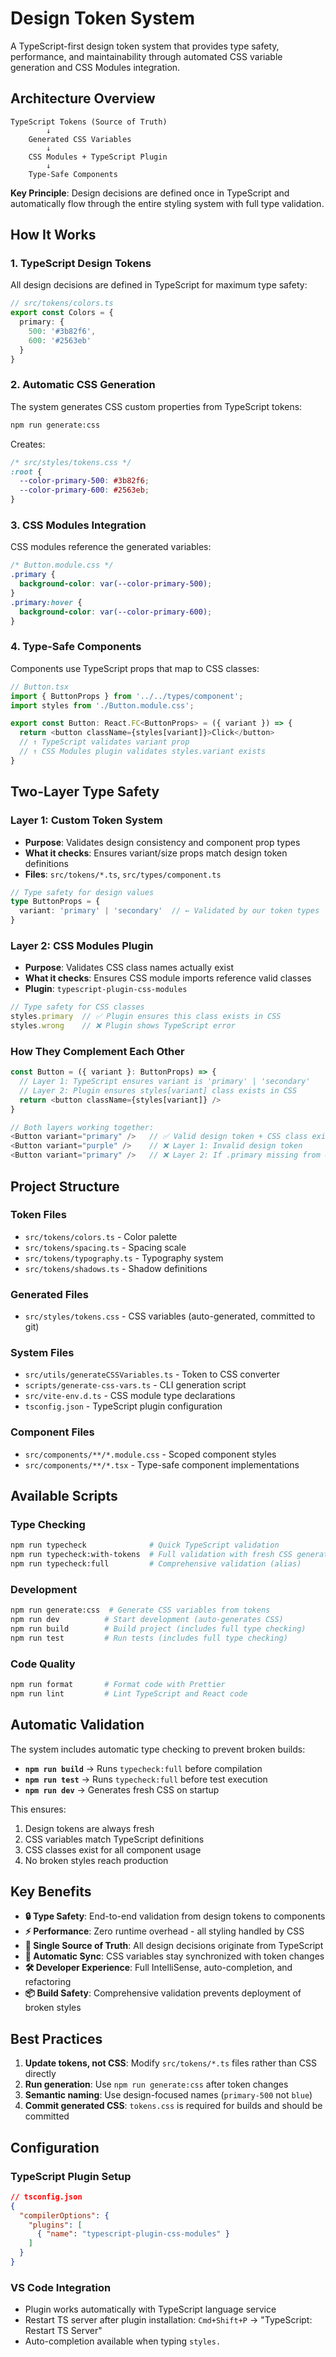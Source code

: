 # Design Token System

A TypeScript-first design token system that provides type safety, performance, and maintainability through automated CSS variable generation and CSS Modules integration.

## Architecture Overview

```
TypeScript Tokens (Source of Truth)
        ↓
    Generated CSS Variables
        ↓
    CSS Modules + TypeScript Plugin
        ↓
    Type-Safe Components
```

**Key Principle**: Design decisions are defined once in TypeScript and automatically flow through the entire styling system with full type validation.

## How It Works

### 1. TypeScript Design Tokens
All design decisions are defined in TypeScript for maximum type safety:

```typescript
// src/tokens/colors.ts
export const Colors = {
  primary: {
    500: '#3b82f6',
    600: '#2563eb'
  }
}
```

### 2. Automatic CSS Generation
The system generates CSS custom properties from TypeScript tokens:

```bash
npm run generate:css
```

Creates:
```css
/* src/styles/tokens.css */
:root {
  --color-primary-500: #3b82f6;
  --color-primary-600: #2563eb;
}
```

### 3. CSS Modules Integration
CSS modules reference the generated variables:

```css
/* Button.module.css */
.primary {
  background-color: var(--color-primary-500);
}
.primary:hover {
  background-color: var(--color-primary-600);
}
```

### 4. Type-Safe Components
Components use TypeScript props that map to CSS classes:

```typescript
// Button.tsx
import { ButtonProps } from '../../types/component';
import styles from './Button.module.css';

export const Button: React.FC<ButtonProps> = ({ variant }) => {
  return <button className={styles[variant]}>Click</button>
  // ↑ TypeScript validates variant prop
  // ↑ CSS Modules plugin validates styles.variant exists
}
```

## Two-Layer Type Safety

### Layer 1: Custom Token System
- **Purpose**: Validates design consistency and component prop types
- **What it checks**: Ensures variant/size props match design token definitions
- **Files**: `src/tokens/*.ts`, `src/types/component.ts`

```typescript
// Type safety for design values
type ButtonProps = {
  variant: 'primary' | 'secondary'  // ← Validated by our token types
}
```

### Layer 2: CSS Modules Plugin
- **Purpose**: Validates CSS class names actually exist
- **What it checks**: Ensures CSS module imports reference valid classes
- **Plugin**: `typescript-plugin-css-modules`

```typescript
// Type safety for CSS classes
styles.primary  // ✅ Plugin ensures this class exists in CSS
styles.wrong    // ❌ Plugin shows TypeScript error
```

### How They Complement Each Other

```typescript
const Button = ({ variant }: ButtonProps) => {
  // Layer 1: TypeScript ensures variant is 'primary' | 'secondary' 
  // Layer 2: Plugin ensures styles[variant] class exists in CSS
  return <button className={styles[variant]} />
}

// Both layers working together:
<Button variant="primary" />   // ✅ Valid design token + CSS class exists
<Button variant="purple" />    // ❌ Layer 1: Invalid design token
<Button variant="primary" />   // ❌ Layer 2: If .primary missing from CSS
```

## Project Structure

### Token Files
- `src/tokens/colors.ts` - Color palette
- `src/tokens/spacing.ts` - Spacing scale  
- `src/tokens/typography.ts` - Typography system
- `src/tokens/shadows.ts` - Shadow definitions

### Generated Files
- `src/styles/tokens.css` - CSS variables (auto-generated, committed to git)

### System Files
- `src/utils/generateCSSVariables.ts` - Token to CSS converter
- `scripts/generate-css-vars.ts` - CLI generation script
- `src/vite-env.d.ts` - CSS module type declarations
- `tsconfig.json` - TypeScript plugin configuration

### Component Files
- `src/components/**/*.module.css` - Scoped component styles
- `src/components/**/*.tsx` - Type-safe component implementations

## Available Scripts

### Type Checking
```bash
npm run typecheck              # Quick TypeScript validation
npm run typecheck:with-tokens  # Full validation with fresh CSS generation  
npm run typecheck:full         # Comprehensive validation (alias)
```

### Development
```bash
npm run generate:css  # Generate CSS variables from tokens
npm run dev          # Start development (auto-generates CSS)
npm run build        # Build project (includes full type checking)
npm run test         # Run tests (includes full type checking)
```

### Code Quality
```bash
npm run format       # Format code with Prettier
npm run lint         # Lint TypeScript and React code
```

## Automatic Validation

The system includes automatic type checking to prevent broken builds:

- **`npm run build`** → Runs `typecheck:full` before compilation
- **`npm run test`** → Runs `typecheck:full` before test execution
- **`npm run dev`** → Generates fresh CSS on startup

This ensures:
1. Design tokens are always fresh
2. CSS variables match TypeScript definitions
3. CSS classes exist for all component usage
4. No broken styles reach production

## Key Benefits

- **🔒 Type Safety**: End-to-end validation from design tokens to components
- **⚡ Performance**: Zero runtime overhead - all styling handled by CSS
- **🎯 Single Source of Truth**: All design decisions originate from TypeScript
- **🔄 Automatic Sync**: CSS variables stay synchronized with token changes
- **🛠️ Developer Experience**: Full IntelliSense, auto-completion, and refactoring
- **📦 Build Safety**: Comprehensive validation prevents deployment of broken styles

## Best Practices

1. **Update tokens, not CSS**: Modify `src/tokens/*.ts` files rather than CSS directly
2. **Run generation**: Use `npm run generate:css` after token changes
3. **Semantic naming**: Use design-focused names (`primary-500` not `blue`)
4. **Commit generated CSS**: `tokens.css` is required for builds and should be committed

## Configuration

### TypeScript Plugin Setup
```json
// tsconfig.json
{
  "compilerOptions": {
    "plugins": [
      { "name": "typescript-plugin-css-modules" }
    ]
  }
}
```

### VS Code Integration
- Plugin works automatically with TypeScript language service
- Restart TS server after plugin installation: `Cmd+Shift+P` → "TypeScript: Restart TS Server"
- Auto-completion available when typing `styles.`
